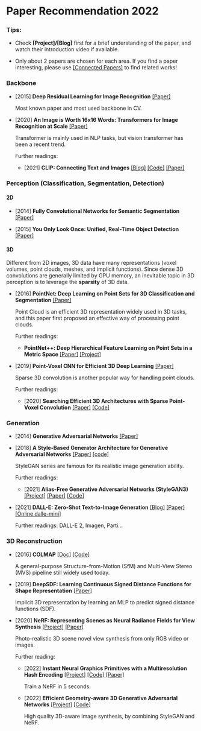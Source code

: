 # Paper Recommendation 2022



### Tips: 

* Check **[Project]/[Blog]** first for a brief understanding of the paper, and watch their introduction video if available.

* Only about 2 papers are chosen for each area. If you find a paper interesting, please use [[Connected Papers]](https://www.connectedpapers.com/) to find related works!



### Backbone

* [2015] **Deep Residual Learning for Image Recognition** [[Paper]](https://arxiv.org/abs/1512.03385)

  Most known paper and most used backbone in CV.

* [2020] **An Image is Worth 16x16 Words: Transformers for Image Recognition at Scale** [[Paper]](https://arxiv.org/abs/2010.11929)

  Transformer is mainly used in NLP tasks, but vision transformer has been a recent trend.

  Further readings:

  * [2021] **CLIP: Connecting Text and Images** [[Blog]](https://openai.com/blog/clip/) [[Code]](https://github.com/openai/CLIP) [[Paper]](https://arxiv.org/abs/2103.00020)



### Perception (Classification, Segmentation, Detection)

#### 2D

* [2014] **Fully Convolutional Networks for Semantic Segmentation** [[Paper]](https://arxiv.org/abs/1411.4038)

* [2015] **You Only Look Once: Unified, Real-Time Object Detection** [[Paper]](https://arxiv.org/abs/1506.02640)

#### 3D

Different from 2D images, 3D data have many representations (voxel volumes, point clouds, meshes, and implicit functions). Since dense 3D convolutions are generally limited by GPU memory, an inevitable topic in 3D perception is to leverage the **sparsity** of 3D data.

* [2016] **PointNet: Deep Learning on Point Sets for 3D Classification and Segmentation** [[Paper]](https://arxiv.org/abs/1612.00593)

  Point Cloud is an efficient 3D representation widely used in 3D tasks, and this paper first proposed an effective way of processing point clouds.

  Further readings:

  * **PointNet++: Deep Hierarchical Feature Learning on Point Sets in a Metric Space** [[Paper]](https://arxiv.org/abs/1706.02413) [[Project]](http://stanford.edu/~rqi/pointnet2/)

* [2019] **Point-Voxel CNN for Efficient 3D Deep Learning** [[Paper]](https://arxiv.org/abs/1907.03739) 

  Sparse 3D convolution is another popular way for handling point clouds.

  Further readings:

  * [2020] **Searching Efficient 3D Architectures with Sparse Point-Voxel Convolution** [[Paper]](https://arxiv.org/abs/2007.16100) [[Code]](https://github.com/mit-han-lab/torchsparse)



### Generation

* [2014] **Generative Adversarial Networks** [[Paper]](https://arxiv.org/abs/1406.2661)

* [2018] **A Style-Based Generator Architecture for Generative Adversarial Networks** [[Paper]](https://arxiv.org/abs/1812.04948) [[code]](https://github.com/NVlabs/stylegan) 

  StyleGAN series are famous for its realistic image generation ability.

  Further readings:

  * [2021] **Alias-Free Generative Adversarial Networks (StyleGAN3)** [[Project]](https://nvlabs.github.io/stylegan3/) [[Paper]](https://arxiv.org/abs/2106.12423) [[Code]](https://github.com/NVlabs/stylegan3)

* [2021] **DALL-E: Zero-Shot Text-to-Image Generation** [[Blog]](https://openai.com/blog/dall-e/) [[Paper]](https://arxiv.org/abs/2102.12092) [[Online dalle-mini]](https://huggingface.co/spaces/dalle-mini/dalle-mini)

  Further readings: DALL-E 2, Imagen, Parti...



### 3D Reconstruction

* [2016] **COLMAP** [[Doc]](https://colmap.github.io/) [[Code]](https://github.com/colmap/colmap)

  A general-purpose Structure-from-Motion (SfM) and Multi-View Stereo (MVS) pipeline still widely used today.

* [2019] **DeepSDF: Learning Continuous Signed Distance Functions for Shape Representation** [[Paper]](https://arxiv.org/abs/1901.05103)

  Implicit 3D representation by learning an MLP to predict signed distance functions (SDF).

* [2020] **NeRF: Representing Scenes as Neural Radiance Fields for View Synthesis** [[Project]](https://www.matthewtancik.com/nerf) [[Paper]](http://arxiv.org/abs/2003.08934)

  Photo-realistic 3D scene novel view synthesis from only RGB video or images.

  Further reading:

  * [2022] **Instant Neural Graphics Primitives with a Multiresolution Hash Encoding** [[Project]](https://nvlabs.github.io/instant-ngp/) [[Code]](https://github.com/NVlabs/instant-ngp/) [[Paper]](https://nvlabs.github.io/instant-ngp/assets/mueller2022instant.pdf)

    Train a NeRF in 5 seconds.

  * [2022] **Efficient Geometry-aware 3D Generative Adversarial Networks** [[Project]](https://nvlabs.github.io/eg3d/) [[Code]](https://github.com/NVlabs/eg3d)

    High quality 3D-aware image synthesis, by combining StyleGAN and NeRF.


